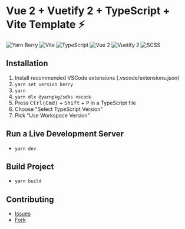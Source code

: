 # Vue 2 + Vuetify 2 + TypeScript + Vite Template ⚡️

![Yarn Berry](https://img.shields.io/badge/Yarn_Berry-282C34.svg?&style=for-the-badge&logo=yarn)
![Vite](https://img.shields.io/badge/vite-282C34.svg?&style=for-the-badge&logo=vite)
![TypeScript](https://img.shields.io/badge/TypeScript-282C34.svg?&style=for-the-badge&logo=typescript)
![Vue 2](https://img.shields.io/badge/vue_2-282C34.svg?&style=for-the-badge&logo=vue.js)
![Vuetify 2](https://img.shields.io/badge/Vuetify_2-282C34.svg?&style=for-the-badge&logo=vuetify&logoColor=AEDDFF)
![SCSS](https://img.shields.io/badge/SCSS-282C34.svg?&style=for-the-badge&logo=sass)

## Installation

1. Install recommended VSCode extensions (.vscode/extensions.json)
2. `yarn set version berry`
3. `yarn`
4. `yarn dlx @yarnpkg/sdks vscode`
5. Press <kbd>Ctrl(Cmd)</kbd> + <kbd>Shift</kbd> + <kbd>P</kbd> in a TypeScript file
6. Choose "Select TypeScript Version"
7. Pick "Use Workspace Version"

## Run a Live Development Server

- `yarn dev`

## Build Project

- `yarn build`

## Contributing

- [Issues](https://github.com/heptacode/vue-vuetify-v2-template/issues)
- [Fork](https://github.com/heptacode/vue-vuetify-v2-template/fork)
